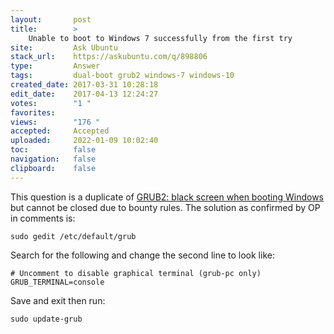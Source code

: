 ```yaml
---
layout:       post
title:        >
    Unable to boot to Windows 7 successfully from the first try
site:         Ask Ubuntu
stack_url:    https://askubuntu.com/q/898806
type:         Answer
tags:         dual-boot grub2 windows-7 windows-10
created_date: 2017-03-31 10:28:18
edit_date:    2017-04-13 12:24:27
votes:        "1 "
favorites:    
views:        "176 "
accepted:     Accepted
uploaded:     2022-01-09 10:02:40
toc:          false
navigation:   false
clipboard:    false
---
```


This question is a duplicate of [GRUB2: black screen when booting Windows][1] but cannot be closed due to bounty rules. The solution as confirmed by OP in comments is:

``` 
sudo gedit /etc/default/grub

```

Search for the following and change the second line to look like:

``` 
# Uncomment to disable graphical terminal (grub-pc only)
GRUB_TERMINAL=console

```

Save and exit then run:

``` 
sudo update-grub

```




  [1]: https://askubuntu.com/questions/536745/grub2-black-screen-when-booting-windows/536757#536757
